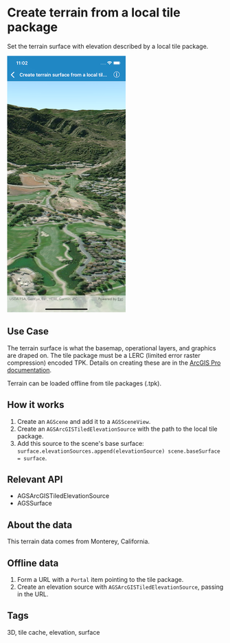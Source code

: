 # Create terrain from a local tile package

Set the terrain surface with elevation described by a local tile package.

![Create terrain from a local tile package](create-terrain-from-a-local-tile-package.png)

## Use Case

The terrain surface is what the basemap, operational layers, and graphics are draped on. The tile package must be a LERC (limited error raster compression) encoded TPK. Details on creating these are in the [ArcGIS Pro documentation](https://pro.arcgis.com/en/pro-app/help/sharing/overview/tile-package.htm).

Terrain can be loaded offline from tile packages (.tpk).

## How it works

1. Create an `AGScene` and add it to a `AGSSceneView`.
2. Create an `AGSArcGISTiledElevationSource` with the path to the local tile package.
3. Add this source to the scene's base surface: ```
surface.elevationSources.append(elevationSource)
scene.baseSurface = surface```.

## Relevant API

* AGSArcGISTiledElevationSource
* AGSSurface

## About the data

This terrain data comes from Monterey, California.

## Offline data

1. Form a URL with a `Portal` item pointing to the tile package.
2. Create an elevation source with `AGSArcGISTiledElevationSource`, passing in the URL.

## Tags
3D, tile cache, elevation, surface
